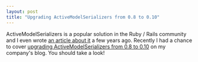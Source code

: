 ```yaml
---
layout: post
title: "Upgrading ActiveModelSerializers from 0.8 to 0.10"
---
```


ActiveModelSerializers is a popular solution in the Ruby / Rails community
and I even wrote
[an article about it](/blog/2014/03/02/json-api-with-rails-api-and-active-model-serializers/)
a few years ago. Recently I had a chance to cover
[upgrading ActiveModelSerializers from 0.8 to 0.10](https://liefery-it-legacy.github.io/blog/2017/11/07/upgrading-active-model-serializers-from-0-8-to-0-10.html)
on my company's blog. You should take a look!
